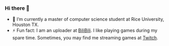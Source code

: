 ### Hi there 👋

- 🔭 I’m currently a master of computer science student at Rice University, Houston TX.
- ⚡ Fun fact: I am an uploader at [BiliBili](https://space.bilibili.com/8040375). I like playing games during my spare time. Sometimes, you may find me streaming games at [Twitch](https://www.twitch.tv/wdgotswag).
